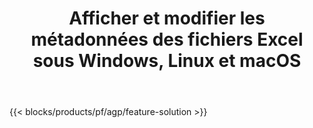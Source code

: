 ﻿---
title: Afficher et modifier les métadonnées des fichiers Excel sous Windows, Linux et macOS 
url: /fr/metadata
description: Application et API gratuites pour manipuler les propriétés de document des fichiers XLS et XLSX
---
{{< blocks/products/pf/agp/feature-solution >}} 

